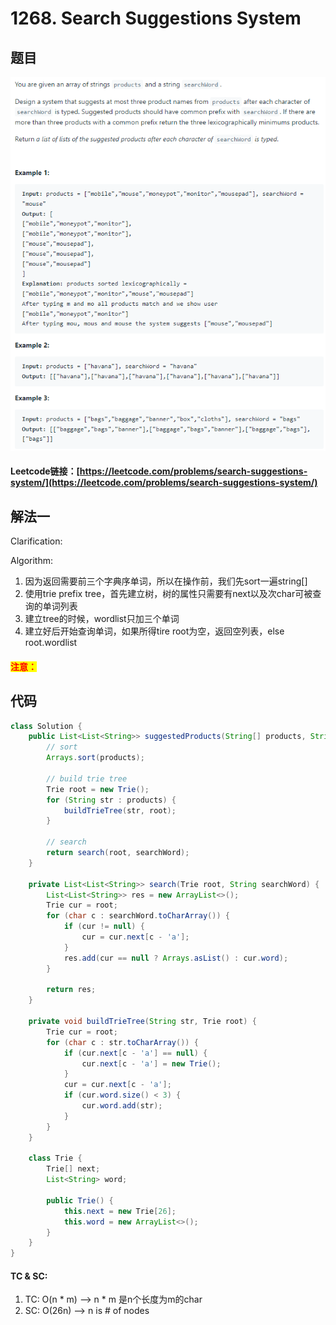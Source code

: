 # 1268. Search Suggestions System

## 题目

![](<../../.gitbook/assets/image (32) (1) (1) (1).png>)

#### Leetcode链接：[https://leetcode.com/problems/search-suggestions-system/](https://leetcode.com/problems/search-suggestions-system/)

## 解法一

Clarification:&#x20;

Algorithm:&#x20;

1. 因为返回需要前三个字典序单词，所以在操作前，我们先sort一遍string\[]
2. 使用trie prefix tree，首先建立树，树的属性只需要有next以及次char可被查询的单词列表
3. 建立tree的时候，wordlist只加三个单词
4. 建立好后开始查询单词，如果所得tire root为空，返回空列表，else root.wordlist

#### <mark style="color:red;">注意：</mark>

## 代码

```java
class Solution {
    public List<List<String>> suggestedProducts(String[] products, String searchWord) {
        // sort
        Arrays.sort(products);
        
        // build trie tree
        Trie root = new Trie();
        for (String str : products) {
            buildTrieTree(str, root);
        }
        
        // search
        return search(root, searchWord);
    }
    
    private List<List<String>> search(Trie root, String searchWord) {
        List<List<String>> res = new ArrayList<>();
        Trie cur = root;
        for (char c : searchWord.toCharArray()) {
            if (cur != null) {
                cur = cur.next[c - 'a'];
            }
            res.add(cur == null ? Arrays.asList() : cur.word);
        }
        
        return res;
    }
    
    private void buildTrieTree(String str, Trie root) {
        Trie cur = root;
        for (char c : str.toCharArray()) {
            if (cur.next[c - 'a'] == null) {
                cur.next[c - 'a'] = new Trie();
            }
            cur = cur.next[c - 'a'];
            if (cur.word.size() < 3) {
                cur.word.add(str);
            }
        }
    }
    
    class Trie {
        Trie[] next;
        List<String> word;
        
        public Trie() {
            this.next = new Trie[26];
            this.word = new ArrayList<>();
        }
    }
}
```

#### TC & SC:&#x20;

1. TC: O(n \* m) --> n \* m 是n个长度为m的char
2. SC: O(26n) --> n is # of nodes
